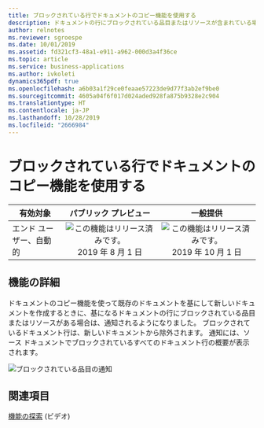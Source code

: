 ```yaml
---
title: ブロックされている行でドキュメントのコピー機能を使用する
description: ドキュメントの行にブロックされている品目またはリソースが含まれている場合、ドキュメントのコピー機能は、それらの行をスキップして残りをコピーします。
author: relnotes
ms.reviewer: sgroespe
ms.date: 10/01/2019
ms.assetid: fd321cf3-48a1-e911-a962-000d3a4f36ce
ms.topic: article
ms.service: business-applications
ms.author: ivkoleti
dynamics365pdf: true
ms.openlocfilehash: a6b03a1f29ce0feaae57223de9d77f3ab2ef9be0
ms.sourcegitcommit: 4605a04f6f017d024aded928fa875b9328e2c904
ms.translationtype: HT
ms.contentlocale: ja-JP
ms.lasthandoff: 10/28/2019
ms.locfileid: "2666984"
---
```

# <a name="use-the-copy-document-function-on-blocked-lines"></a>ブロックされている行でドキュメントのコピー機能を使用する


| 有効対象    |  パブリック プレビュー | 一般提供 | 
| ---------- | :----------: |:----------: |
|エンド ユーザー、自動的|![この機能はリリース済みです。](/dynamics365-release-plan/media/green-checkmark.png "この機能はリリース済みです。") 2019 年 8 月 1 日| ![この機能はリリース済みです。](/dynamics365-release-plan/media/green-checkmark.png "この機能はリリース済みです。") 2019 年 10 月 1 日|






## <a name="feature-details"></a>機能の詳細
<!--feature detail start -->
ドキュメントのコピー機能を使って既存のドキュメントを基にして新しいドキュメントを作成するときに、基になるドキュメントの行にブロックされている品目またはリソースがある場合は、通知されるようになりました。 ブロックされているドキュメント行は、新しいドキュメントから除外されます。 通知には、ソース ドキュメントでブロックされているすべてのドキュメント行の概要が表示されます。

![ブロックされている品目の通知](media/copydocumentblockeditemnotification.png "ブロックされている品目の通知")
<!--feature detail end -->










## <a name="see-also"></a>関連項目
[機能の探索](https://aka.ms/ROGBC19RW2ROV3) (ビデオ)
